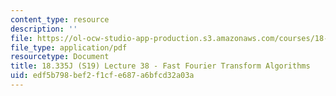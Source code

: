 ```yaml
---
content_type: resource
description: ''
file: https://ol-ocw-studio-app-production.s3.amazonaws.com/courses/18-335j-introduction-to-numerical-methods-spring-2019/edf5b798bef2f1cfe687a6bfcd32a03a_MIT18_335JS19_lec38.pdf
file_type: application/pdf
resourcetype: Document
title: 18.335J (S19) Lecture 38 - Fast Fourier Transform Algorithms
uid: edf5b798-bef2-f1cf-e687-a6bfcd32a03a
---
```

